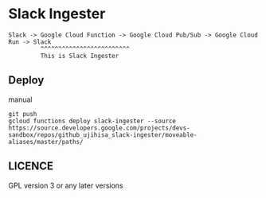 # Slack Ingester

```
Slack -> Google Cloud Function -> Google Cloud Pub/Sub -> Google Cloud Run -> Slack
         ^^^^^^^^^^^^^^^^^^^^^^^^^
         This is Slack Ingester

```

## Deploy

manual

```
git push
gcloud functions deploy slack-ingester --source https://source.developers.google.com/projects/devs-sandbox/repos/github_ujihisa_slack-ingester/moveable-aliases/master/paths/
```

## LICENCE

GPL version 3 or any later versions
